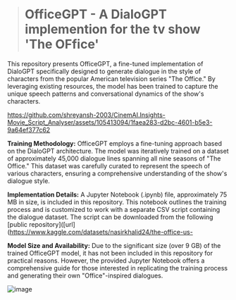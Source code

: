 > # OfficeGPT - A DialoGPT implemention for the tv show 'The OFfice'

This repository presents OfficeGPT, a fine-tuned implementation of DialoGPT specifically designed to generate dialogue in the style of characters from the popular American television series "The Office." By leveraging existing resources, the model has been trained to capture the unique speech patterns and conversational dynamics of the show's characters.

https://github.com/shreyansh-2003/CinemAI.Insights-Movie_Script_Analyser/assets/105413094/1faea283-d2bc-4601-b5e3-9a64ef377c62

**Training Methodology:** OfficeGPT employs a fine-tuning approach based on the DialoGPT architecture. The model was iteratively trained on a dataset of approximately 45,000 dialogue lines spanning all nine seasons of "The Office." This dataset was carefully curated to represent the speech of various characters, ensuring a comprehensive understanding of the show's dialogue style.

**Implementation Details:** A Jupyter Notebook (.ipynb) file, approximately 75 MB in size, is included in this repository. This notebook outlines the training process and is customized to work with a separate CSV script containing the dialogue dataset. The script can be downloaded from the following [public repository]([url](https://www.kaggle.com/datasets/nasirkhalid24/the-office-us-

**Model Size and Availability:** Due to the significant size (over 9 GB) of the trained OfficeGPT model, it has not been included in this repository for practical reasons. However, the provided Jupyter Notebook offers a comprehensive guide for those interested in replicating the training process and generating their own "Office"-inspired dialogues.

![image](https://github.com/shreyansh-2003/CinemAI.Insights-Movie_Script_Analyser/assets/105413094/b8671da5-f0e4-4448-a6b0-61938cb8e2ba)
